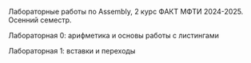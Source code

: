 Лабораторные работы по Assembly, 2 курс ФАКТ МФТИ 2024-2025.
Осенний семестр.

Лабораторная 0: арифметика и основы работы с листингами

Лабораторная 1: вставки и переходы
